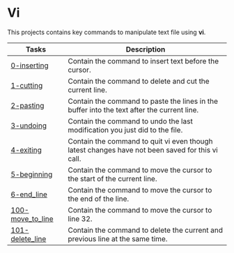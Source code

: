 # Vi

This projects contains key commands to manipulate text file using **vi**.

**Tasks** | **Description**
--- | ---
[0-inserting](https://github.com/Jenni-Foued/holbertonschool-zero_day/tree/master/0x02-vi/0-inserting) | Contain the command to insert text before the cursor.
[1-cutting](https://github.com/Jenni-Foued/holbertonschool-zero_day/tree/master/0x02-vi/1-cutting) | Contain the command to delete and cut the current line.
[2-pasting](https://github.com/Jenni-Foued/holbertonschool-zero_day/tree/master/0x02-vi/2-pasting) | Contain the command to paste the lines in the buffer into the text after the current line.
[3-undoing](https://github.com/Jenni-Foued/holbertonschool-zero_day/tree/master/0x02-vi/3-undoing) | Contain the command to undo the last modification  you just did to the file.
[4-exiting](https://github.com/Jenni-Foued/holbertonschool-zero_day/tree/master/0x02-vi/4-exiting) | Contain the command to quit vi even though latest changes have not been saved for this vi call.
[5-beginning](https://github.com/Jenni-Foued/holbertonschool-zero_day/tree/master/0x02-vi/5-beginning) | Contain the command to move the cursor to the start of the current line.
[6-end_line](https://github.com/Jenni-Foued/holbertonschool-zero_day/tree/master/0x02-vi/6-end_line) | Contain the command to move the cursor to the end of the line.
[100-move_to_line](https://github.com/Jenni-Foued/holbertonschool-zero_day/tree/master/0x02-vi/100-move_to_line) | Contain the command to move the cursor to line 32.
[101-delete_line](https://github.com/Jenni-Foued/holbertonschool-zero_day/tree/master/0x02-vi/101-delete_line) | Contain the command to delete the current and previous line at the same time.
